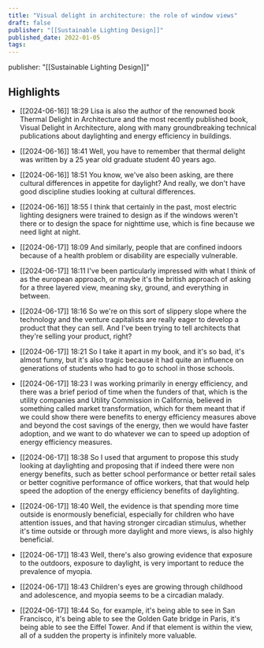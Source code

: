 ```yaml
---
title: "Visual delight in architecture: the role of window views"
draft: false
publisher: "[[Sustainable Lighting Design]]"
published_date: 2022-01-05
tags:
---
```

publisher: "[[Sustainable Lighting Design]]"


## Highlights
* [[2024-06-16]] 18:29  Lisa is also the author of the renowned book Thermal Delight in Architecture and the most recently published book, Visual Delight in Architecture, along with many groundbreaking technical publications about daylighting and energy efficiency in buildings.

* [[2024-06-16]] 18:41  Well, you have to remember that thermal delight was written by a 25 year old graduate student 40 years ago.

* [[2024-06-16]] 18:51  You know, we've also been asking, are there cultural differences in appetite for daylight? And really, we don't have good discipline studies looking at cultural differences.

* [[2024-06-16]] 18:55  I think that certainly in the past, most electric lighting designers were trained to design as if the windows weren't there or to design the space for nighttime use, which is fine because we need light at night.

* [[2024-06-17]] 18:09  And similarly, people that are confined indoors because of a health problem or disability are especially vulnerable.

* [[2024-06-17]] 18:11  I've been particularly impressed with what I think of as the european approach, or maybe it's the british approach of asking for a three layered view, meaning sky, ground, and everything in between.

* [[2024-06-17]] 18:16  So we're on this sort of slippery slope where the technology and the venture capitalists are really eager to develop a product that they can sell. And I've been trying to tell architects that they're selling your product, right?

* [[2024-06-17]] 18:21  So I take it apart in my book, and it's so bad, it's almost funny, but it's also tragic because it had quite an influence on generations of students who had to go to school in those schools.

* [[2024-06-17]] 18:23  I was working primarily in energy efficiency, and there was a brief period of time when the funders of that, which is the utility companies and Utility Commission in California, believed in something called market transformation, which for them meant that if we could show there were benefits to energy efficiency measures above and beyond the cost savings of the energy, then we would have faster adoption, and we want to do whatever we can to speed up adoption of energy efficiency measures.

* [[2024-06-17]] 18:38  So I used that argument to propose this study looking at daylighting and proposing that if indeed there were non energy benefits, such as better school performance or better retail sales or better cognitive performance of office workers, that that would help speed the adoption of the energy efficiency benefits of daylighting.

* [[2024-06-17]] 18:40  Well, the evidence is that spending more time outside is enormously beneficial, especially for children who have attention issues, and that having stronger circadian stimulus, whether it's time outside or through more daylight and more views, is also highly beneficial.

* [[2024-06-17]] 18:43  Well, there's also growing evidence that exposure to the outdoors, exposure to daylight, is very important to reduce the prevalence of myopia.

* [[2024-06-17]] 18:43  Children's eyes are growing through childhood and adolescence, and myopia seems to be a circadian malady.

* [[2024-06-17]] 18:44  So, for example, it's being able to see in San Francisco, it's being able to see the Golden Gate bridge in Paris, it's being able to see the Eiffel Tower. And if that element is within the view, all of a sudden the property is infinitely more valuable.

